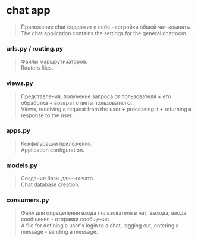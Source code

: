 # chat app
> Приложение chat содержит в себе настройки общей чат-комнаты.<br/>
> The chat application contains the settings for the general chatroom.
### urls.py / routing.py
> Файлы маршрутизаторов.<br/>
> Routers files.
### views.py
> Представления, получение запроса от пользователя + его обработка + возврат ответа пользователю.<br/>
> Views, receiving a request from the user + processing it + returning a response to the user.
### apps.py
> Конфигурации приложения.<br/>
> Application configuration.
### models.py
> Создание базы данных чата.<br/>
> Chat database creation.
### consumers.py
> Файл для определения входа пользователя в чат, выхода, ввода сообщения - отправки сообщения.<br/>
> A file for defining a user's login to a chat, logging out, entering a message - sending a message.
